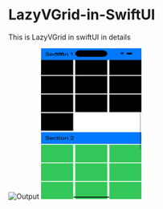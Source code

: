 # LazyVGrid-in-SwiftUI
This is LazyVGrid in swiftUI in details

<img src ="[https://github.com/aoffahad/LazyVGrid-in-SwiftUI/blob/main/Output/Simulator%20Screen%20Shot%20-%20iPhone%2014%20Pro%20-%202023-08-16%20at%2016.06.08.png](https://github.com/aoffahad/LazyVGrid-in-SwiftUI/blob/main/Output/Simulator%20Screen%20Shot%20-%20iPhone%2014%20Pro%20-%202023-08-16%20at%2016.05.43.png)" width="200" height ="300" alt="Output"/>
<img src ="https://github.com/aoffahad/LazyVGrid-in-SwiftUI/blob/main/Output/Simulator%20Screen%20Shot%20-%20iPhone%2014%20Pro%20-%202023-08-16%20at%2016.06.08.png" width="200" height ="300" alt="Output"/>
